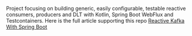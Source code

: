 Project focusing on building generic, easily configurable, testable reactive consumers, producers and DLT with Kotlin, Spring Boot WebFlux and Testcontainers. Here is the full article supporting this repo [Reactive Kafka With Spring Boot](https://dzone.com/articles/reactive-kafka-with-spring-boot)







